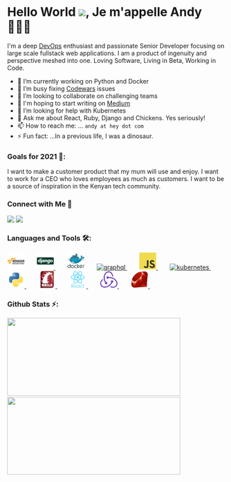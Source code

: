 # Hello World <img src="https://raw.githubusercontent.com/iampavangandhi/iampavangandhi/master/gifs/Hi.gif" width="30px">, Je m'appelle Andy 👨🏼‍💻

I'm a deep [DevOps](https://medium.com/@devfire/how-to-become-a-devops-engineer-in-six-months-or-less-366097df7737) enthusiast and passionate Senior Developer focusing on large scale fullstack web applications. I am a product of ingenuity and perspective meshed into one. Loving Software, Living in Beta, Working in Code.

- 🔭 I’m currently working on Python and Docker
- 🌱 I’m busy fixing [Codewars](https://www.codewars.com/users/andykimchris) issues
- 👯 I’m looking to collaborate on challenging teams
- 📖 I'm hoping to start writing on [Medium](https://medium.com/@andrew.muchiri97)
- 🤔 I’m looking for help with Kubernetes
- 💬 Ask me about React, Ruby, Django and Chickens. Yes seriously!
- 📫 How to reach me: ... `andy at hey dot com`
- ⚡ Fun fact: ...In a previous life, I was a dinosaur.

### Goals for 2021 💪:

I want to make a customer product that my mum will use and enjoy. I want to work for a CEO who loves employees as much as customers. I want to be a source of inspiration in the Kenyan tech community. 

### Connect with Me 🔗

[![](https://img.shields.io/badge/linkedin-%230077B5.svg?&style=for-the-badge&logo=linkedin&logoColor=white0e76a8)](https://linkedin.com/in/andrew-kimani-muchiri)
[![](https://img.shields.io/badge/twitter-%230077B5.svg?&style=for-the-badge&logo=twitter&logoColor=white&color=00acee)](https://twitter.com/andykimcris) 


<h3 align="left">Languages and Tools 🛠:</h3>
<a href="https://aws.amazon.com" target="_blank"> <img src="https://raw.githubusercontent.com/devicons/devicon/master/icons/amazonwebservices/amazonwebservices-original-wordmark.svg" alt="aws" width="40" height="40"/></a>&nbsp;&nbsp;&nbsp;&nbsp;&nbsp;&nbsp;   
<a href="https://www.djangoproject.com/" target="_blank"> <img src="https://raw.githubusercontent.com/devicons/devicon/master/icons/django/django-original.svg" alt="django" width="40" height="40"/> </a> &nbsp;&nbsp;&nbsp;&nbsp;&nbsp;&nbsp;      
<a href="https://www.docker.com/" target="_blank"> <img src="https://raw.githubusercontent.com/devicons/devicon/master/icons/docker/docker-original-wordmark.svg" alt="docker" width="40" height="40"/></a>&nbsp;&nbsp;&nbsp;&nbsp;&nbsp;&nbsp;   
<a href="https://graphql.org" target="_blank"> <img src="https://www.vectorlogo.zone/logos/graphql/graphql-icon.svg" alt="graphql" width="40" height="40"/> </a>&nbsp;&nbsp;&nbsp;&nbsp;&nbsp;&nbsp;  
<a href="https://developer.mozilla.org/en-US/docs/Web/JavaScript" target="_blank"> <img src="https://raw.githubusercontent.com/devicons/devicon/master/icons/javascript/javascript-original.svg" alt="javascript" width="40" height="40"/> </a> &nbsp;&nbsp;&nbsp;&nbsp;&nbsp;&nbsp;  
<a href="https://kubernetes.io" target="_blank"> <img src="https://www.vectorlogo.zone/logos/kubernetes/kubernetes-icon.svg" alt="kubernetes" width="40" height="40"/> </a>&nbsp;&nbsp;&nbsp;&nbsp;&nbsp;&nbsp;  
<a href="https://www.python.org" target="_blank"> <img src="https://raw.githubusercontent.com/devicons/devicon/master/icons/python/python-original.svg" alt="python" width="40" height="40"/> </a>&nbsp;&nbsp;&nbsp;&nbsp;&nbsp;&nbsp;  
<a href="https://rubyonrails.org" target="_blank"> <img src="https://raw.githubusercontent.com/devicons/devicon/master/icons/rails/rails-original-wordmark.svg" alt="rails" width="40" height="40"/> </a>&nbsp;&nbsp;&nbsp;&nbsp;&nbsp;&nbsp;  
<a href="https://reactjs.org/" target="_blank"> <img src="https://raw.githubusercontent.com/devicons/devicon/master/icons/react/react-original-wordmark.svg" alt="react" width="40" height="40"/> </a> &nbsp;&nbsp;&nbsp;&nbsp;&nbsp;&nbsp;  
<a href="https://redux.js.org" target="_blank"> <img src="https://raw.githubusercontent.com/devicons/devicon/master/icons/redux/redux-original.svg" alt="redux" width="40" height="40"/> </a>&nbsp;&nbsp;&nbsp;&nbsp;&nbsp;&nbsp;  
<a href="https://www.ruby-lang.org/en/" target="_blank"> <img src="https://raw.githubusercontent.com/devicons/devicon/master/icons/ruby/ruby-original.svg" alt="ruby" width="40" height="40"/> </a>&nbsp;&nbsp;&nbsp;&nbsp;&nbsp;&nbsp;  


### Github Stats ⚡️:

<div>
<img height="180em" width="400em" src="https://github-readme-stats.vercel.app/api/top-langs/?username=andykimchris&show_icons=true&hide_border=false&theme=dracula&layout=compact&langs_count=4" />
<img height="180em" width="400em" src="https://github-readme-stats.vercel.app/api?username=andykimchris&show_icons=true&hide_border=false&theme=dracula" />
</div>


